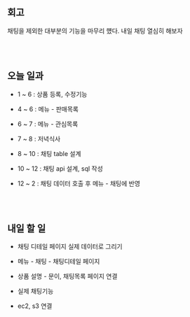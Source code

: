 ## 회고

채팅을 제외한 대부분의 기능을 마무리 헀다. 내일 채팅 열심히 해보자

</br>
</br>

## 오늘 일과

- 1 ~ 6 : 상품 등록, 수정기능

- 4 ~ 6 : 메뉴 - 판매목록

- 6 ~ 7 : 메뉴 - 관심목록

- 7 ~ 8 : 저녁식사

- 8 ~ 10 : 채팅 table 설계

- 10 ~ 12 : 채팅 api 설계, sql 작성

- 12 ~ 2 : 채팅 데이터 호출 후 메뉴 - 채팅에 반영

</br>
</br>

## 내일 할 일

- 채팅 디테일 페이지 실제 데이터로 그리기

- 메뉴 - 채팅 - 채팅디테일 페이지

- 상품 설명 - 문이, 채팅목록 페이지 연결

- 실제 채팅기능

- ec2, s3 연결
  </br>
  </br>
